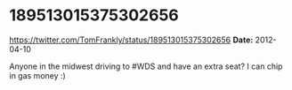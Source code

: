 # 189513015375302656
https://twitter.com/TomFrankly/status/189513015375302656
**Date:** 2012-04-10

Anyone in the midwest driving to #WDS and have an extra seat? I can chip in gas money :)
